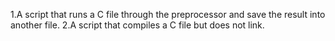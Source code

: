 1.A script that runs a C file through the preprocessor and save the result into another file.
2.A script that compiles a C file but does not link.
